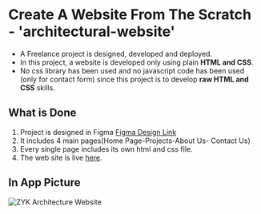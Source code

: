 # Create A Website From The Scratch - 'architectural-website'
  - A Freelance project is designed, developed and deployed.
  - In this project, a website is developed only using plain **HTML and CSS**.
  - No css library has been used and no javascript code has been used (only for contact form) since this project is to develop **raw HTML and CSS** skills.

## What is Done
 1. Project is designed in Figma [Figma Design Link](https://www.figma.com/file/WzH70G9asC2OZssoHrUFQ7/ZYK?type=design&node-id=0:1&t=HXWJRgtOxmXsNQPP-1)
 2. It includes 4 main pages(Home Page-Projects-About Us- Contact Us)
 3. Every single page includes its own html and css file.
 4. The web site is live [here](https://zykmimarlik.com/).

## In App Picture
![ZYK Architecture Website](https://github.com/yssfklc/zyk/assets/121329421/19db8b3c-52b4-43ee-a02d-3c2a308b3a3a)

